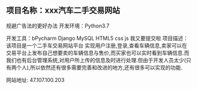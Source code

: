 ##  项目名称：xxx汽车二手交易网站
  规避广告法的更好办法
  开发环境：Python3.7

  开发工具：bPycharm  Django  MySQL  HTML5  css  js
  我又要提交啦
  项目描述：该项目是一个二手车交易网站平台 实现用户注册,登录,查看车辆信息,卖家可以在交易平台上发布自己想要卖的车辆信息与售价,而买家也可以实时看到车辆信息.而我们也有后台管理系统,对用户所上传的信息及时进行处理.但由于开发人员太少(只有两个人),所以依然还有很多需要完善和改进的地方,还有很多可以实现的功能.

 网站地址: 47.107.100.203
